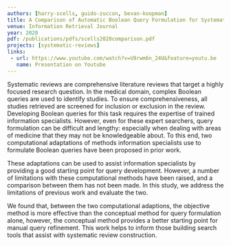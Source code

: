 ```yaml
---
authors: [harry-scells, guido-zuccon, bevan-koopman]
title: A Comparison of Automatic Boolean Query Formulation for Systematic Reviews 
venue: Information Retrieval Journal
year: 2020
pdf: /publications/pdfs/scells2020comparison.pdf
projects: [systematic-reviews]
links:
 - url: https://www.youtube.com/watch?v=U9rwm6n_24U&feature=youtu.be 
   name: Presentation on Youtube 
---
```


Systematic reviews are comprehensive literature reviews that target a highly focused research question. In the medical domain, complex Boolean queries are used to identify studies. To ensure comprehensiveness, all studies retrieved are screened for inclusion or exclusion in the review.
Developing Boolean queries for this task requires the expertise of trained information specialists. However, even for these expert searchers, query formulation can be difficult and lengthy: especially when dealing with areas of medicine that they may not be knowledgeable about. To this end, two computational adaptations of methods information specialists use to formulate Boolean queries have been proposed in prior work.

These adaptations can be used to assist information specialists by providing a good starting point for query development. However, a number of limitations with these computational methods have been raised, and a comparison between them has not been made. In this study, we address the limitations of previous work and evaluate the two.

We found that, between the two computational adaptions, the objective method is more effective than the conceptual method for query formulation alone, however, the conceptual method provides a better starting point for manual query refinement.
This work helps to inform those building search tools that assist with systematic review construction.
